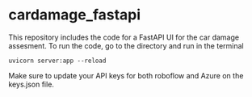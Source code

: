 # cardamage_fastapi

This repository includes the code for a FastAPI UI for the car damage assesment.
To run the code, go to the directory and run in the terminal 

``
uvicorn server:app --reload
``

Make sure to update your API keys for both roboflow and Azure on the keys.json file.
